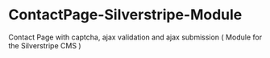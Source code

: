 ContactPage-Silverstripe-Module
===============================

Contact Page with captcha, ajax validation and ajax submission ( Module for the Silverstripe CMS )